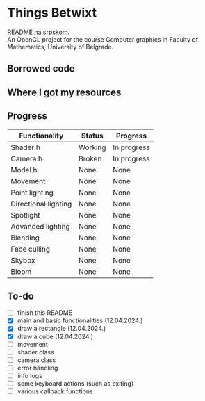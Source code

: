 # Things Betwixt
[README na srpskom](README-sr.md). <br>
An OpenGL project for the course Computer graphics in Faculty of Mathematics, University of Belgrade.

## Borrowed code

## Where I got my resources

## Progress
| Functionality | Status  | Progress    |
| ------------- | ------- | ----------- |
| Shader.h      | Working | In progress |
| Camera.h      | Broken  | In progress |
| Model.h       | None    | None        |
| Movement | None | None |
| Point lighting | None | None |
| Directional lighting | None | None |
| Spotlight | None | None |
| Advanced lighting | None | None |
| Blending | None | None |
| Face culling | None | None |
| Skybox | None | None |
| Bloom | None | None |

## To-do
- [ ] finish this README
- [x] main and basic functionalities (12.04.2024.)
- [x] draw a rectangle (12.04.2024.)
- [x] draw a cube (12.04.2024.)
- [ ] movement
- [ ] shader class
- [ ] camera class
- [ ] error handling
- [ ] info logs
- [ ] some keyboard actions (such as exiting)
- [ ] various callback functions
